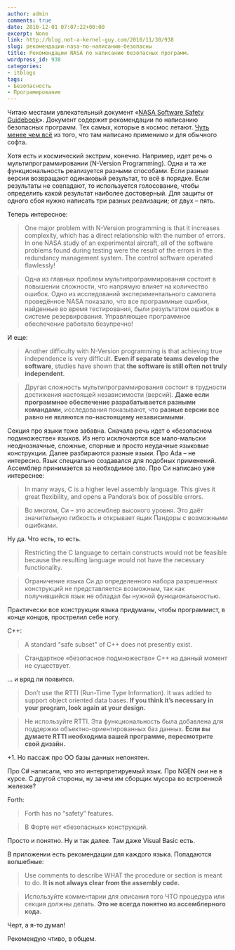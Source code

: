 ```yaml
---
author: admin
comments: true
date: 2010-12-01 07:07:22+00:00
excerpt: None
link: http://blog.not-a-kernel-guy.com/2010/11/30/938
slug: рекомендации-nasa-по-написанию-безопасны
title: Рекомендации NASA по написанию безопасных программ.
wordpress_id: 938
categories:
- itblogs
tags:
- Безопасность
- Програмирование
---
```


Читаю местами увлекательный документ «[NASA Software Safety Guidebook](http://www.hq.nasa.gov/office/codeq/doctree/871913.pdf)». Документ содержит рекомендации по написанию безопасных программ. Тех самых, которые в космос летают. [Чуть менее чем всё](http://lurkmore.ru/%D0%A7%D1%83%D1%82%D1%8C_%D0%B1%D0%BE%D0%BB%D0%B5%D0%B5_%D1%87%D0%B5%D0%BC) из того, что там написано применимо и для обычного софта. 

Хотя есть и космический экстрим, конечно. Например, идет речь о мультипрограммировании (N-Version Programming). Одна и та же функциональность реализуется разными способами. Если разные версии возвращают одинаковый результат, то всё в порядке. Если результаты не совпадают, то используется голосование, чтобы определить какой результат наиболее достоверный. Для защиты от одного сбоя нужно написать три разных реализации; от двух – пять.

Теперь интересное:

> One major problem with N-Version programming is that it increases complexity, which has a direct relationship with the number of errors. In one NASA study of an experimental aircraft, all of the software problems found during testing were the result of the errors in the redundancy management system. The control software operated flawlessly!

> Одна из главных проблем мультипрограммирования состоит в повышении сложности, что напрямую влияет на количество ошибок. Одно из исследований экспериментального самолета проведённое NASA показало, что все программные ошибки, найденные во время тестирования, были результатом ошибок в системе резервирования. Управляющее программное обеспечение работало безупречно!

И еще:

> Another difficulty with N-Version programming is that achieving true independence is very difficult. **Even if separate teams develop the software**, studies have shown that **the software is still often not truly independent**.

> Другая сложность мультипрограммирования состоит в трудности достижения настоящей независимости (версий). **Даже если программное обеспечение разрабатывается разными командами**, исследования показывают, что **разные версии все равно не являются по-настоящему независимыми**.

Секция про языки тоже забавна. Сначала речь идет о «безопасном подмножестве» языков. Из него исключаются все мало-мальски неоднозначные, сложные, спорные и просто неудачные языковые конструкции. Далее разбираются разные языки. Про Ada – не интересно. Язык специально создавался для подобных применений. Ассемблер принимается за необходимое зло. Про Си написано уже интереснее:

> In many ways, C is a higher level assembly language. This gives it great flexibility, and opens a Pandora’s box of possible errors.

> Во многом, Си – это ассемблер высокого уровня. Это даёт значительную гибкость и открывает ящик Пандоры с возможными ошибками.

Ну да. Что есть, то есть.

> Restricting the C language to certain constructs would not be feasible because the resulting language would not have the necessary functionality.

> Ограничение языка Си до определенного набора разрешенных конструкций не представляется возможным, так как получившийся язык не обладал бы нужной функциональностью.

Практически все конструкции языка придуманы, чтобы программист, в конце концов, прострелил себе ногу.

С++:

> A standard "safe subset" of C++ does not presently exist.

> Стандартное «безопасное подмножество» C++ на данный момент не существует.

… и вряд ли появится.

> Don’t use the RTTI (Run-Time Type Information). It was added to support object oriented data bases. **If you think it’s necessary in your program, look again at your design.**

> Не используйте RTTI. Эта функциональность была добавлена для поддержки объектно-ориентированных баз данных. **Если вы думаете RTTI необходима вашей программе, пересмотрите свой дизайн.**

+1. Но пассаж про ОО базы данных непонятен.

Про C# написали, что это интерпретируемый язык. Про NGEN они не в курсе. С другой стороны, ну зачем им сборщик мусора во встроенной железке?

Forth:

> Forth has no “safety” features.

> В Форте нет «безопасных» конструкций.

Просто и понятно. Ну и так далее. Там даже Visual Basic есть. 

В приложении есть рекомендации для каждого языка. Попадаются волшебные:

> Use comments to describe WHAT the procedure or section is meant to do. **It is not always clear from the assembly code.**

> Используйте комментарии для описания того ЧТО процедура или секция должны делать. **Это не всегда понятно из ассемблерного кода.**

Черт, а я-то думал!

Рекомендую чтиво, в общем. 
